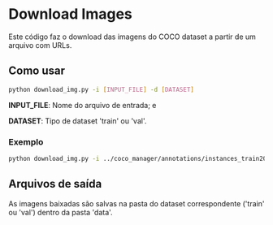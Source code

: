 # Download Images

Este código faz o download das imagens do COCO dataset a partir de um arquivo com URLs.

## Como usar

```bash
python download_img.py -i [INPUT_FILE] -d [DATASET]
```

**INPUT_FILE**: Nome do arquivo de entrada; e

**DATASET**: Tipo de dataset 'train' ou 'val'.

### Exemplo

```bash
python download_img.py -i ../coco_manager/annotations/instances_train2017_url.txt -d train
```

## Arquivos de saída

As imagens baixadas são salvas na pasta do dataset correspondente ('train' ou 'val') dentro da pasta 'data'.